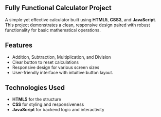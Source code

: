 ## Fully Functional Calculator Project 
A simple yet effective calculator built using **HTML5**, **CSS3**, and **JavaScript**. This project demonstrates a clean, responsive design paired with robust functionality for basic mathematical operations.

## Features

- Addition, Subtraction, Multiplication, and Division
- Clear button to reset calculations
- Responsive design for various screen sizes
- User-friendly interface with intuitive button layout.

## Technologies Used

- **HTML5** for the structure
- **CSS** for styling and responsiveness
- **JavaScript** for backend logic and interactivity
